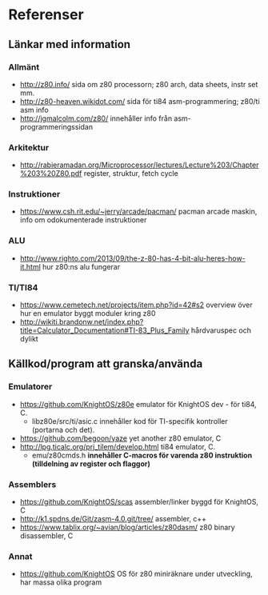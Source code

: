 # Referenser

## Länkar med information

### Allmänt
* http://z80.info/
    sida om z80 processorn; z80 arch, data sheets, instr set mm.
* http://z80-heaven.wikidot.com/
    sida för ti84 asm-programmering; z80/ti asm info
* http://jgmalcolm.com/z80/
    innehåller info från asm-programmeringssidan

### Arkitektur
* http://rabieramadan.org/Microprocessor/lectures/Lecture%203/Chapter%203%20Z80.pdf
    register, struktur, fetch cycle

### Instruktioner
* https://www.csh.rit.edu/~jerry/arcade/pacman/
    pacman arcade maskin, info om odokumenterade instruktioner

### ALU
* http://www.righto.com/2013/09/the-z-80-has-4-bit-alu-heres-how-it.html
    hur z80:ns alu fungerar

### TI/TI84
* https://www.cemetech.net/projects/item.php?id=42#s2
    overview över hur en emulator byggt moduler kring z80
* http://wikiti.brandonw.net/index.php?title=Calculator_Documentation#TI-83_Plus_Family
    hårdvaruspec och dylikt

## Källkod/program att granska/använda

### Emulatorer
* https://github.com/KnightOS/z80e
    emulator för KnightOS dev - för ti84, C. 
    * libz80e/src/ti/asic.c innehåller kod för TI-specifik kontroller (portarna
      och det).
* https://github.com/begoon/yaze
    yet another z80 emulator, C
* http://lpg.ticalc.org/prj_tilem/develop.html
    ti84 emulator, C. 
    * emu/z80cmds.h **innehåller C-macros för varenda z80 instruktion
      (tilldelning av register och flaggor)**

### Assemblers
* https://github.com/KnightOS/scas
    assembler/linker byggd för KnightOS, C
* http://k1.spdns.de/Git/zasm-4.0.git/tree/
    assembler, c++
* https://www.tablix.org/~avian/blog/articles/z80dasm/
    z80 binary disassembler, C

### Annat
* https://github.com/KnightOS
    OS för z80 miniräknare under utveckling, har massa olika program
